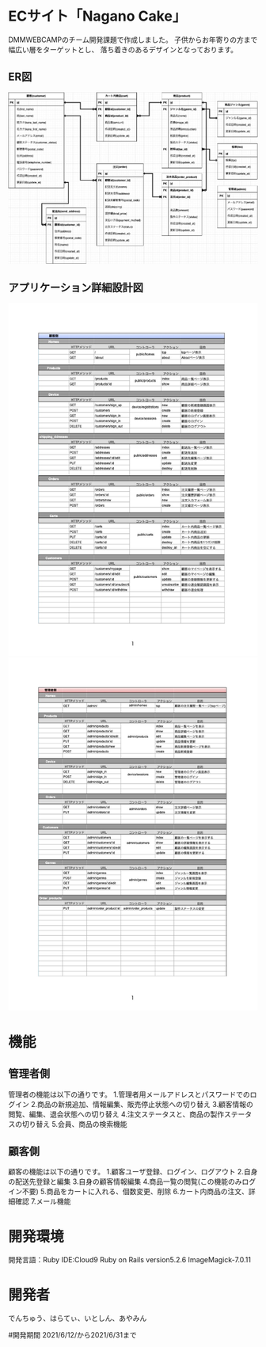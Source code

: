 #  ECサイト「Nagano Cake」

DMMWEBCAMPのチーム開発課題で作成しました。
子供からお年寄りの方まで幅広い層をターゲットとし、
落ち着きのあるデザインとなっております。

## ER図
<img src="app/assets/images/nasubi-er.jpg">

## アプリケーション詳細設計図

<img src="app/assets/images/nasubi-app1.jpg">

<img src="app/assets/images/nasubi-app2.jpg">



# 機能
## 管理者側

管理者の機能は以下の通りです。
1.管理者用メールアドレスとパスワードでのログイン
2.商品の新規追加、情報編集、販売停止状態への切り替え
3.顧客情報の閲覧、編集、退会状態への切り替え
4.注文ステータスと、商品の製作ステータスの切り替え
5.会員、商品の検索機能

## 顧客側

顧客の機能は以下の通りです。
1.顧客ユーザ登録、ログイン、ログアウト
2.自身の配送先登録と編集
3.自身の顧客情報編集
4.商品一覧の閲覧(この機能のみログイン不要)
5.商品をカートに入れる、個数変更、削除
6.カート内商品の注文、詳細確認
7.メール機能

# 開発環境

開発言語：Ruby
IDE:Cloud9
Ruby on Rails version5.2.6
ImageMagick-7.0.11

# 開発者

でんちゅう、はらてぃ、いとしん、あやみん

#開発期間
2021/6/12/から2021/6/31まで
